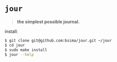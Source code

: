 # `jour`

> **the simplest possible journal.**

install:

```sh
$ git clone git@github.com:bsima/jour.git ~/jour
$ cd jour
$ sudo make install
$ jour --help
```
